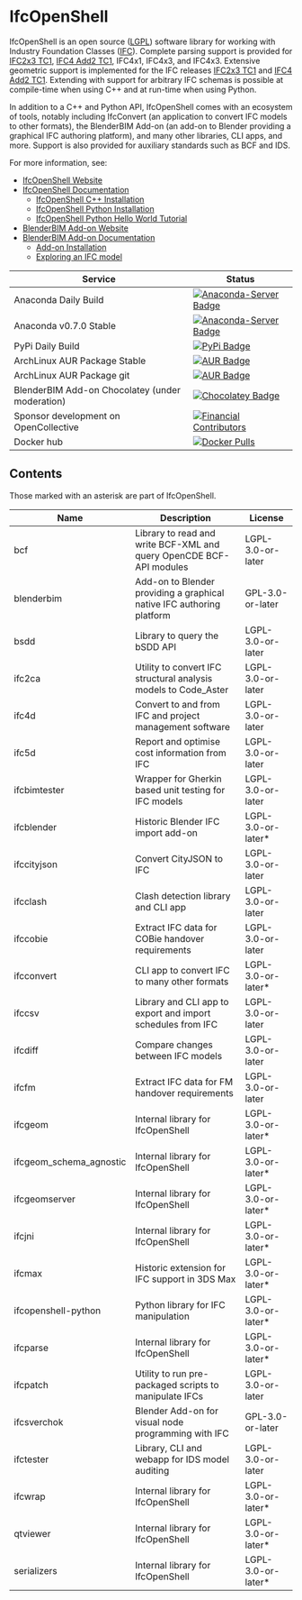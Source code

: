 
IfcOpenShell 
============

IfcOpenShell is an open source ([LGPL]) software library for working with Industry Foundation Classes ([IFC]). Complete
parsing support is provided for [IFC2x3 TC1], [IFC4 Add2 TC1], IFC4x1, IFC4x3, and IFC4x3. Extensive geometric support
is implemented for the IFC releases [IFC2x3 TC1] and [IFC4 Add2 TC1]. Extending with support for arbitrary IFC schemas
is possible at compile-time when using C++ and at run-time when using Python.

In addition to a C++ and Python API, IfcOpenShell comes with an ecosystem of tools, notably including IfcConvert (an application to convert IFC models to
other formats), the BlenderBIM Add-on (an add-on to Blender providing a graphical IFC authoring platform), and many
other libraries, CLI apps, and more. Support is also provided for auxiliary standards such as BCF and IDS.

For more information, see:

* [IfcOpenShell Website](http://ifcopenshell.org)
* [IfcOpenShell Documentation](http://blenderbim.org/docs-python)
  * [IfcOpenShell C++ Installation](https://blenderbim.org/docs-python/ifcopenshell/installation.html)
  * [IfcOpenShell Python Installation](https://blenderbim.org/docs-python/ifcopenshell-python/installation.html)
  * [IfcOpenShell Python Hello World Tutorial](https://blenderbim.org/docs-python/ifcopenshell-python/hello_world.html)
* [BlenderBIM Add-on Website](https://blenderbim.org)
* [BlenderBIM Add-on Documentation](http://blenderbim.org/docs)
  * [Add-on Installation](https://blenderbim.org/docs/users/installation.html)
  * [Exploring an IFC model](https://blenderbim.org/docs/users/exploring_an_ifc_model.html)

| Service                                         | Status                                                                                                                                       |
| ----------------------------------------------- | -------------------------------------------------------------------------------------------------------------------------------------------- |
| Anaconda Daily Build                            | [![Anaconda-Server Badge](https://img.shields.io/conda/vn/ifcopenshell/ifcopenshell)](https://anaconda.org/ifcopenshell/ifcopenshell)        |
| Anaconda v0.7.0 Stable                          | [![Anaconda-Server Badge](https://img.shields.io/conda/vn/conda-forge/ifcopenshell)](https://anaconda.org/conda-forge/ifcopenshell)          |
| PyPi Daily Build                                | [![PyPi Badge](https://img.shields.io/pypi/v/ifcopenshell)](https://pypi.org/project/ifcopenshell/)                                          |
| ArchLinux AUR Package Stable                           | [![AUR Badge](https://img.shields.io/aur/version/ifcopenshell)](https://aur.archlinux.org/packages/ifcopenshell)                     |
| ArchLinux AUR Package git                           | [![AUR Badge](https://img.shields.io/aur/version/ifcopenshell-git)](https://aur.archlinux.org/packages/ifcopenshell-git)                     |
| BlenderBIM Add-on Chocolatey (under moderation) | [![Chocolatey Badge](https://img.shields.io/chocolatey/v/blenderbim-nightly)](https://community.chocolatey.org/packages/blenderbim-nightly/) |
| Sponsor development on OpenCollective           | [![Financial Contributors](https://opencollective.com/opensourcebim/tiers/badge.svg)](https://opencollective.com/opensourcebim/)             |
| Docker hub                                      | [![Docker Pulls](https://img.shields.io/docker/pulls/aecgeeks/ifcopenshell)](https://hub.docker.com/r/aecgeeks/ifcopenshell)                 |

Contents
--------

Those marked with an asterisk are part of IfcOpenShell.

| Name                      | Description                                                           | License             |
| ------------------------- | ----------------------------------------------------------------------| ------------------- |
| bcf                       | Library to read and write BCF-XML and query OpenCDE BCF-API modules   | LGPL-3.0-or-later   |
| blenderbim                | Add-on to Blender providing a graphical native IFC authoring platform | GPL-3.0-or-later    |
| bsdd                      | Library to query the bSDD API                                         | LGPL-3.0-or-later   |
| ifc2ca                    | Utility to convert IFC structural analysis models to Code_Aster       | LGPL-3.0-or-later   |
| ifc4d                     | Convert to and from IFC and project management software               | LGPL-3.0-or-later   |
| ifc5d                     | Report and optimise cost information from IFC                         | LGPL-3.0-or-later   |
| ifcbimtester              | Wrapper for Gherkin based unit testing for IFC models                 | LGPL-3.0-or-later   |
| ifcblender                | Historic Blender IFC import add-on                                    | LGPL-3.0-or-later\* |
| ifccityjson               | Convert CityJSON to IFC                                               | LGPL-3.0-or-later   |
| ifcclash                  | Clash detection library and CLI app                                   | LGPL-3.0-or-later   |
| ifccobie                  | Extract IFC data for COBie handover requirements                      | LGPL-3.0-or-later   |
| ifcconvert                | CLI app to convert IFC to many other formats                          | LGPL-3.0-or-later\* |
| ifccsv                    | Library and CLI app to export and import schedules from IFC           | LGPL-3.0-or-later   |
| ifcdiff                   | Compare changes between IFC models                                    | LGPL-3.0-or-later   |
| ifcfm                     | Extract IFC data for FM handover requirements                         | LGPL-3.0-or-later   |
| ifcgeom                   | Internal library for IfcOpenShell                                     | LGPL-3.0-or-later\* |
| ifcgeom\_schema\_agnostic | Internal library for IfcOpenShell                                     | LGPL-3.0-or-later\* |
| ifcgeomserver             | Internal library for IfcOpenShell                                     | LGPL-3.0-or-later\* |
| ifcjni                    | Internal library for IfcOpenShell                                     | LGPL-3.0-or-later\* |
| ifcmax                    | Historic extension for IFC support in 3DS Max                         | LGPL-3.0-or-later\* |
| ifcopenshell-python       | Python library for IFC manipulation                                   | LGPL-3.0-or-later\* |
| ifcparse                  | Internal library for IfcOpenShell                                     | LGPL-3.0-or-later\* |
| ifcpatch                  | Utility to run pre-packaged scripts to manipulate IFCs                | LGPL-3.0-or-later   |
| ifcsverchok               | Blender Add-on for visual node programming with IFC                   | GPL-3.0-or-later    |
| ifctester                 | Library, CLI and webapp for IDS model auditing                        | LGPL-3.0-or-later   |
| ifcwrap                   | Internal library for IfcOpenShell                                     | LGPL-3.0-or-later\* |
| qtviewer                  | Internal library for IfcOpenShell                                     | LGPL-3.0-or-later\* |
| serializers               | Internal library for IfcOpenShell                                     | LGPL-3.0-or-later\* |

[LGPL]: https://github.com/IfcOpenShell/IfcOpenShell/tree/master/COPYING.LESSER "LGPL-3.0-or-later"
[IFC]: https://technical.buildingsmart.org/standards/ifc/ "IFC"
[IFC2x3 TC1]: https://standards.buildingsmart.org/IFC/RELEASE/IFC2x3/TC1/HTML/ "IFC2x3 TC1"
[IFC4 Add2 TC1]: https://standards.buildingsmart.org/IFC/RELEASE/IFC4/ADD2_TC1/HTML/ "IFC4 Add2 TC1"
[Visual Studio]: https://www.visualstudio.com/ "Visual Studio"
[Visual C++ Build Tools]: http://landinghub.visualstudio.com/visual-cpp-build-tools "Visual C++ Build Tools"
[MSYS2]: https://msys2.github.io/ "MSYS2"
[win/readme.md]: https://github.com/IfcOpenShell/IfcOpenShell/tree/master/win/readme.md "win/readme.md"
[nix/build-all.py]: https://github.com/IfcOpenShell/IfcOpenShell/tree/master/nix/build-all.py "nix/build-all.py"
